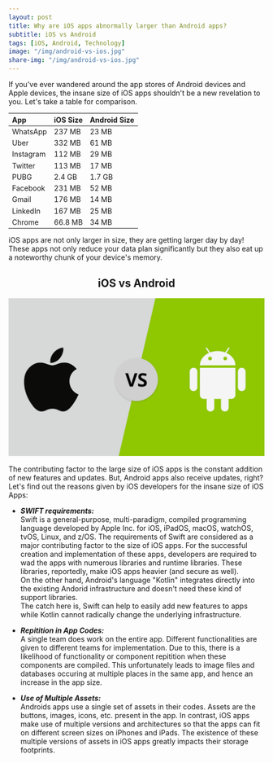 ```yaml
---
layout: post
title: Why are iOS apps abnormally larger than Android apps?
subtitle: iOS vs Android
tags: [iOS, Android, Technology]
image: "/img/android-vs-ios.jpg"
share-img: "/img/android-vs-ios.jpg"
---
```

If you've ever wandered around the app stores of Android devices and Apple devices, the insane size of iOS apps shouldn't be a new revelation to you.
Let's take a table for comparison.

| App | iOS Size | Android Size |
| :------ |:--- | :--- |
| WhatsApp | 237 MB | 23 MB |
| Uber | 332 MB | 61 MB |
| Instagram | 112 MB | 29 MB |
| Twitter | 113 MB | 17 MB |
| PUBG | 2.4 GB | 1.7 GB |
| Facebook | 231 MB | 52 MB |
| Gmail | 176 MB | 14 MB |
| LinkedIn | 167 MB | 25 MB |
| Chrome | 66.8 MB | 34 MB |

iOS apps are not only larger in size, they are getting larger day by day! These apps not only reduce your data plan significantly but they also eat up a noteworthy chunk of your device's memory.
<center>
<h2>iOS vs Android</h2>
<img src="/img/android_vs_ios.png" alt="iOS vs Android">
</center>

The contributing factor to the large size of iOS apps is the constant addition of new features and updates. But, Android apps also receive updates, right? Let's find out the reasons given by iOS developers for the insane size of iOS Apps:

- ***SWIFT requirements:***<br> 
Swift is a general-purpose, multi-paradigm, compiled programming language developed by Apple Inc. for iOS, iPadOS, macOS, watchOS, tvOS, Linux, and z/OS. The requirements of Swift are considered as a major contributing factor to the size of iOS apps. For the successful creation and implementation of these apps, developers are required to wad the apps with numerous libraries and runtime libraries. These libraries, reportedly, make iOS apps heavier (and secure as well).<br>
On the other hand, Android's language "Kotlin" integrates directly into the existing Andorid infrastructure and doesn't need these kind of support libraries.<br>
The catch here is, Swift can help to easily add new features to apps while Kotlin cannot radically change the underlying infrastructure.

- ***Repitition in App Codes:***<br>
A single team does work on the entire app. Different functionalities are given to different teams for implementation. Due to this, there is a likelihood of functionality or component repitition when these components are compiled. This unfortunately leads to image files and databases occuring at multiple places in the same app, and hence an increase in the app size.

- ***Use of Multiple Assets:***<br> 
Androids apps use a single set of assets in their codes. Assets are the buttons, images, icons, etc. present in the app. In contrast, iOS apps make use of multiple versions and architectures so that the apps can fit on different screen sizes on iPhones and iPads. The existence of these multiple versions of assets in iOS apps greatly impacts their storage footprints. 
